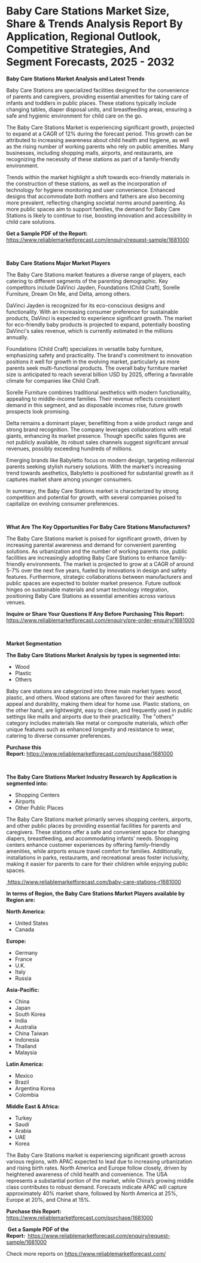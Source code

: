 <p><h1>Baby Care Stations Market Size, Share & Trends Analysis Report By Application, Regional Outlook, Competitive Strategies, And Segment Forecasts, 2025 - 2032</h1></p><p><strong>Baby Care Stations Market Analysis and Latest Trends</strong></p>
<p><p>Baby Care Stations are specialized facilities designed for the convenience of parents and caregivers, providing essential amenities for taking care of infants and toddlers in public places. These stations typically include changing tables, diaper disposal units, and breastfeeding areas, ensuring a safe and hygienic environment for child care on the go.</p><p>The Baby Care Stations Market is experiencing significant growth, projected to expand at a CAGR of 12% during the forecast period. This growth can be attributed to increasing awareness about child health and hygiene, as well as the rising number of working parents who rely on public amenities. Many businesses, including shopping malls, airports, and restaurants, are recognizing the necessity of these stations as part of a family-friendly environment.</p><p>Trends within the market highlight a shift towards eco-friendly materials in the construction of these stations, as well as the incorporation of technology for hygiene monitoring and user convenience. Enhanced designs that accommodate both mothers and fathers are also becoming more prevalent, reflecting changing societal norms around parenting. As more public spaces aim to support families, the demand for Baby Care Stations is likely to continue to rise, boosting innovation and accessibility in child care solutions.</p></p>
<p><strong>Get a Sample PDF of the Report:&nbsp;</strong> <a href="https://www.reliablemarketforecast.com/enquiry/request-sample/1681000?utm_campaign=3100&utm_medium=2&utm_source=Github&utm_content=ia&utm_term=24032025&utm_id=baby-care-stations">https://www.reliablemarketforecast.com/enquiry/request-sample/1681000</a></p>
<p>&nbsp;</p>
<p><strong>Baby Care Stations Major Market Players</strong></p>
<p><p>The Baby Care Stations market features a diverse range of players, each catering to different segments of the parenting demographic. Key competitors include DaVinci Jayden, Foundations (Child Craft), Sorelle Furniture, Dream On Me, and Delta, among others. </p><p>DaVinci Jayden is recognized for its eco-conscious designs and functionality. With an increasing consumer preference for sustainable products, DaVinci is expected to experience significant growth. The market for eco-friendly baby products is projected to expand, potentially boosting DaVinci's sales revenue, which is currently estimated in the millions annually.</p><p>Foundations (Child Craft) specializes in versatile baby furniture, emphasizing safety and practicality. The brand's commitment to innovation positions it well for growth in the evolving market, particularly as more parents seek multi-functional products. The overall baby furniture market size is anticipated to reach several billion USD by 2025, offering a favorable climate for companies like Child Craft.</p><p>Sorelle Furniture combines traditional aesthetics with modern functionality, appealing to middle-income families. Their revenue reflects consistent demand in this segment, and as disposable incomes rise, future growth prospects look promising.</p><p>Delta remains a dominant player, benefitting from a wide product range and strong brand recognition. The company leverages collaborations with retail giants, enhancing its market presence. Though specific sales figures are not publicly available, its robust sales channels suggest significant annual revenues, possibly exceeding hundreds of millions.</p><p>Emerging brands like Babyletto focus on modern design, targeting millennial parents seeking stylish nursery solutions. With the market's increasing trend towards aesthetics, Babyletto is positioned for substantial growth as it captures market share among younger consumers.</p><p>In summary, the Baby Care Stations market is characterized by strong competition and potential for growth, with several companies poised to capitalize on evolving consumer preferences.</p></p>
<p>&nbsp;</p>
<p><strong>What Are The Key Opportunities For Baby Care Stations Manufacturers?</strong></p>
<p><p>The Baby Care Stations market is poised for significant growth, driven by increasing parental awareness and demand for convenient parenting solutions. As urbanization and the number of working parents rise, public facilities are increasingly adopting Baby Care Stations to enhance family-friendly environments. The market is projected to grow at a CAGR of around 5-7% over the next five years, fueled by innovations in design and safety features. Furthermore, strategic collaborations between manufacturers and public spaces are expected to bolster market presence. Future outlook hinges on sustainable materials and smart technology integration, positioning Baby Care Stations as essential amenities across various venues.</p></p>
<p><strong>Inquire or Share Your Questions If Any Before Purchasing This Report:</strong> <a href="https://www.reliablemarketforecast.com/enquiry/pre-order-enquiry/1681000?utm_campaign=3100&utm_medium=2&utm_source=Github&utm_content=ia&utm_term=24032025&utm_id=baby-care-stations">https://www.reliablemarketforecast.com/enquiry/pre-order-enquiry/1681000</a></p>
<p>&nbsp;</p>
<p><strong>Market Segmentation</strong></p>
<p><strong>The Baby Care Stations Market Analysis by types is segmented into:</strong></p>
<p><ul><li>Wood</li><li>Plastic</li><li>Others</li></ul></p>
<p><p>Baby care stations are categorized into three main market types: wood, plastic, and others. Wood stations are often favored for their aesthetic appeal and durability, making them ideal for home use. Plastic stations, on the other hand, are lightweight, easy to clean, and frequently used in public settings like malls and airports due to their practicality. The "others" category includes materials like metal or composite materials, which offer unique features such as enhanced longevity and resistance to wear, catering to diverse consumer preferences.</p></p>
<p><strong>Purchase this Report:&nbsp;</strong><a href="https://www.reliablemarketforecast.com/purchase/1681000?utm_campaign=3100&utm_medium=2&utm_source=Github&utm_content=ia&utm_term=24032025&utm_id=baby-care-stations">https://www.reliablemarketforecast.com/purchase/1681000</a></p>
<p>&nbsp;</p>
<p><strong>The Baby Care Stations Market Industry Research by Application is segmented into:</strong></p>
<p><ul><li>Shopping Centers</li><li>Airports</li><li>Other Public Places</li></ul></p>
<p><p>The Baby Care Stations market primarily serves shopping centers, airports, and other public places by providing essential facilities for parents and caregivers. These stations offer a safe and convenient space for changing diapers, breastfeeding, and accommodating infants' needs. Shopping centers enhance customer experiences by offering family-friendly amenities, while airports ensure travel comfort for families. Additionally, installations in parks, restaurants, and recreational areas foster inclusivity, making it easier for parents to care for their children while enjoying public spaces.</p></p>
<p><a href="https://www.reliablemarketforecast.com/baby-care-stations-r1681000?utm_campaign=3100&utm_medium=2&utm_source=Github&utm_content=ia&utm_term=24032025&utm_id=baby-care-stations">&nbsp;https://www.reliablemarketforecast.com/baby-care-stations-r1681000</a></p>
<p><strong>In terms of Region, the Baby Care Stations Market Players available by Region are:</strong></p>
<p>
    <p> <strong> North America: </strong>
        <ul>
            <li>United States</li>
            <li>Canada</li>
        </ul>
        </p> 
    <p> <strong> Europe: </strong>
        <ul>
            <li>Germany</li>
            <li>France</li>
            <li>U.K.</li>
            <li>Italy</li>
            <li>Russia</li>
        </ul>
        </p> 
    <p> <strong> Asia-Pacific: </strong>
        <ul>
            <li>China</li>
            <li>Japan</li>
            <li>South Korea</li>
            <li>India</li>
            <li>Australia</li>
            <li>China Taiwan</li>
            <li>Indonesia</li>
            <li>Thailand</li>
            <li>Malaysia</li>
        </ul>
        </p> 
    <p> <strong> Latin America: </strong>
        <ul>
            <li>Mexico</li>
            <li>Brazil</li>
            <li>Argentina Korea</li>
            <li>Colombia</li>
        </ul>
        </p> 
    <p> <strong> Middle East & Africa: </strong>
        <ul>
            <li>Turkey</li>
            <li>Saudi</li>
            <li>Arabia</li>
            <li>UAE</li>
            <li>Korea</li>
        </ul>
    </p>
    </p>
<p><p>The Baby Care Stations market is experiencing significant growth across various regions, with APAC expected to lead due to increasing urbanization and rising birth rates. North America and Europe follow closely, driven by heightened awareness of child health and convenience. The USA represents a substantial portion of the market, while China’s growing middle class contributes to robust demand. Forecasts indicate APAC will capture approximately 40% market share, followed by North America at 25%, Europe at 20%, and China at 15%.</p></p>
<p><strong>Purchase this Report: </strong><a href="https://www.reliablemarketforecast.com/purchase/1681000?utm_campaign=3100&utm_medium=2&utm_source=Github&utm_content=ia&utm_term=24032025&utm_id=baby-care-stations">https://www.reliablemarketforecast.com/purchase/1681000</a></p>
<p>&nbsp;<strong>Get a Sample PDF of the Report:&nbsp;&nbsp;</strong><a href="https://www.reliablemarketforecast.com/enquiry/request-sample/1681000?utm_campaign=3100&utm_medium=2&utm_source=Github&utm_content=ia&utm_term=24032025&utm_id=baby-care-stations">https://www.reliablemarketforecast.com/enquiry/request-sample/1681000</a></p>
<p><strong></strong></p>
<p>Check more reports on <a href="https://www.reliablemarketforecast.com/?utm_campaign=3100&utm_medium=2&utm_source=Github&utm_content=ia&utm_term=24032025&utm_id=baby-care-stations">https://www.reliablemarketforecast.com/</a></p>